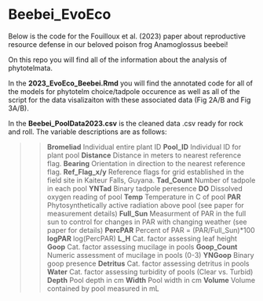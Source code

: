 # Beebei_EvoEco
Below is the code for the Fouilloux et al. (2023) paper about reproductive resource defense in our beloved poison frog Anamoglossus beebei!

On this repo you will find all of the information about the analysis of phytotelmata.

In the **2023_EvoEco_Beebei.Rmd** you will find the annotated code for all of the models for phytotelm choice/tadpole occurence as well as all of the script for the data visalizaiton with these associated data (Fig 2A/B and Fig 3A/B).

In the **Beebei_PoolData2023.csv** is the cleaned data .csv ready for rock and roll. 
The variable descriptions are as follows:
>> **Bromeliad** Individual entire plant ID
>> **Pool_ID** Individual ID for plant pool
>> **Distance** Distance in meters to nearest reference flag.
>> **Bearing** Orientation in direction to the nearest reference flag.
>> **Ref_Flag_x/y** Reference flags for grid established in the field site in Kaiteur Falls, Guyana.
>> **Tad_Count** Number of tadpole in each pool
>> **YNTad** Binary tadpole peresence
>> **DO** Dissolved oxygen reading of pool
>> **Temp** Temperature in C of pool
>> **PAR** Phytosynthetically active radiation above pool (see paper for measurement details)
>> **Full_Sun** Measurment of PAR in the full sun to control for changes in PAR with changing weather (see paper for details)
>> **PercPAR** Percent of PAR = (PAR/Full_Sun)*100
>> **logPAR** log(PercPAR)
>> **L_H** Cat. factor assessing leaf height 
>> **Goop** Cat. factor assessing mucilage in pools
>> **Goop_Count** Numeric assessment of mucilage in pools (0-3)
>> **YNGoop** Binary goop presence
>> **Detritus** Cat. factor assessing detritus in pools
>> **Water** Cat. factor assessing turbidity of pools (Clear vs. Turbid)
>> **Depth** Pool depth in cm
>> **Width** Pool width in cm
>> **Volume** Volume contained by pool measured in mL

